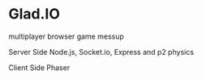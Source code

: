 # Glad.IO
multiplayer browser game messup

Server Side
	Node.js, Socket.io, Express and p2 physics

Client Side
	Phaser
